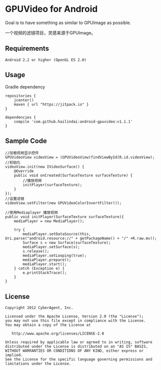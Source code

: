 # GPUVideo  for Android
Goal is to have something as similar to GPUImage as possible.

一个视频的滤镜项目，灵感来源于GPUImage。

<h2>Requirements</h2>

    Android 2.2 or higher (OpenGL ES 2.0)

<h2>Usage</h2>

Gradle dependency

    repositories {
        jcenter()
        maven { url "https://jitpack.io" }
    }

    dependencies {
        compile 'com.github.hailindai:android-gpuvideo:v1.1.1'
    }

<h2>Sample Code</h2>

    //加载视频显示控件
    GPUVideoView videoView = (GPUVideoView)findViewById(R.id.videoView);
    //初始化
    videoView.init(new IVideoSurface() {
        @Override
        public void onCreated(SurfaceTexture surfaceTexture) {
            //播放视频
            initPlayer(surfaceTexture);
        }
    });
    //设置滤镜
    videoView.setFilter(new GPUVideoColorInvertFilter());

    //使用Mediaplayer 播放视频
    public void initPlayer(SurfaceTexture surfaceTexture){
        mediaPlayer = new MediaPlayer();

        try {
            mediaPlayer.setDataSource(this, Uri.parse("android.resource://" + getPackageName() + "/" +R.raw.mv));
            Surface s = new Surface(surfaceTexture);
            mediaPlayer.setSurface(s);
            s.release();
            mediaPlayer.setLooping(true);
            mediaPlayer.prepare();
            mediaPlayer.start();
        } catch (Exception e) {
            e.printStackTrace();
        }
    }

<h2>License</h2>

    Copyright 2012 CyberAgent, Inc.

    Licensed under the Apache License, Version 2.0 (the "License");
    you may not use this file except in compliance with the License.
    You may obtain a copy of the License at

       http://www.apache.org/licenses/LICENSE-2.0

    Unless required by applicable law or agreed to in writing, software
    distributed under the License is distributed on an "AS IS" BASIS,
    WITHOUT WARRANTIES OR CONDITIONS OF ANY KIND, either express or implied.
    See the License for the specific language governing permissions and
    limitations under the License.